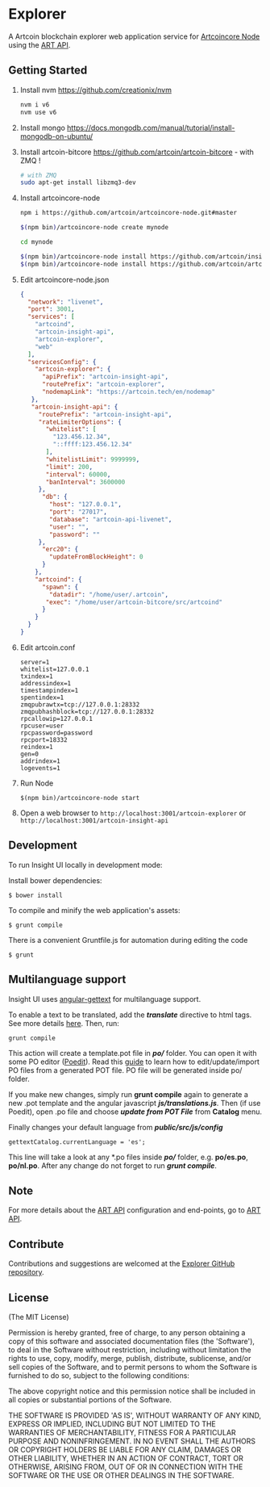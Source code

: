 # Explorer

A Artcoin blockchain explorer web application service for [Artcoincore Node](https://github.com/CryptoDocID/artcoincore-node) using the [ART API](https://github.com/CryptoDocID/insight-api).


## Getting Started

1. Install nvm https://github.com/creationix/nvm  

    ```bash
    nvm i v6
    nvm use v6
    ```  
2. Install mongo https://docs.mongodb.com/manual/tutorial/install-mongodb-on-ubuntu/  

3. Install artcoin-bitcore https://github.com/artcoin/artcoin-bitcore - with ZMQ ! 

    ```bash
    # with ZMQ
    sudo apt-get install libzmq3-dev 
    ```  
4. Install artcoincore-node  

    ```bash
    npm i https://github.com/artcoin/artcoincore-node.git#master

    $(npm bin)/artcoincore-node create mynode

    cd mynode

    $(npm bin)/artcoincore-node install https://github.com/artcoin/insight-api.git#master
    $(npm bin)/artcoincore-node install https://github.com/artcoin/artcoin-explorer.git#master
    ```  
5. Edit artcoincore-node.json  

    ```json
    {
      "network": "livenet",
      "port": 3001,
      "services": [
        "artcoind",
        "artcoin-insight-api",
        "artcoin-explorer",
        "web"
      ],
      "servicesConfig": {
        "artcoin-explorer": {
          "apiPrefix": "artcoin-insight-api",
          "routePrefix": "artcoin-explorer",
          "nodemapLink": "https://artcoin.tech/en/nodemap"
       },
       "artcoin-insight-api": {
         "routePrefix": "artcoin-insight-api",
         "rateLimiterOptions": {
           "whitelist": [
             "123.456.12.34",
             "::ffff:123.456.12.34"
           ],
           "whitelistLimit": 9999999,
           "limit": 200,
           "interval": 60000,
           "banInterval": 3600000
         },
          "db": {
            "host": "127.0.0.1",
            "port": "27017",
            "database": "artcoin-api-livenet",
            "user": "",
            "password": ""
         },
          "erc20": {
            "updateFromBlockHeight": 0
          }
        },
        "artcoind": {
          "spawn": {
            "datadir": "/home/user/.artcoin",
           "exec": "/home/user/artcoin-bitcore/src/artcoind"
          }
        }
      }
    }

    ```  
6. Edit artcoin.conf  

    ```
    server=1
    whitelist=127.0.0.1
    txindex=1
    addressindex=1
    timestampindex=1
    spentindex=1
    zmqpubrawtx=tcp://127.0.0.1:28332
    zmqpubhashblock=tcp://127.0.0.1:28332
    rpcallowip=127.0.0.1
    rpcuser=user
    rpcpassword=password
    rpcport=18332
    reindex=1
    gen=0
    addrindex=1
    logevents=1
    ```  
7. Run Node  

    ```
    $(npm bin)/artcoincore-node start
    ```  

8. Open a web browser to `http://localhost:3001/artcoin-explorer` or `http://localhost:3001/artcoin-insight-api`  

## Development

To run Insight UI locally in development mode:

Install bower dependencies:

```
$ bower install
```

To compile and minify the web application's assets:

```
$ grunt compile
```

There is a convenient Gruntfile.js for automation during editing the code

```
$ grunt
```

## Multilanguage support

Insight UI uses [angular-gettext](http://angular-gettext.rocketeer.be) for multilanguage support.

To enable a text to be translated, add the ***translate*** directive to html tags. See more details [here](http://angular-gettext.rocketeer.be/dev-guide/annotate/). Then, run:

```
grunt compile
```

This action will create a template.pot file in ***po/*** folder. You can open it with some PO editor ([Poedit](http://poedit.net)). Read this [guide](http://angular-gettext.rocketeer.be/dev-guide/translate/) to learn how to edit/update/import PO files from a generated POT file. PO file will be generated inside po/ folder.

If you make new changes, simply run **grunt compile** again to generate a new .pot template and the angular javascript ***js/translations.js***. Then (if use Poedit), open .po file and choose ***update from POT File*** from **Catalog** menu.

Finally changes your default language from ***public/src/js/config***

```
gettextCatalog.currentLanguage = 'es';
```

This line will take a look at any *.po files inside ***po/*** folder, e.g.
**po/es.po**, **po/nl.po**. After any change do not forget to run ***grunt
compile***.


## Note

For more details about the [ART API](https://github.com/artcoin/insight-api) configuration and end-points, go to [ART API](https://github.com/artcoin/insight-api).

## Contribute

Contributions and suggestions are welcomed at the [Explorer GitHub repository](https://github.com/artcoin/artcoin-explorer).


## License
(The MIT License)

Permission is hereby granted, free of charge, to any person obtaining
a copy of this software and associated documentation files (the
'Software'), to deal in the Software without restriction, including
without limitation the rights to use, copy, modify, merge, publish,
distribute, sublicense, and/or sell copies of the Software, and to
permit persons to whom the Software is furnished to do so, subject to
the following conditions:

The above copyright notice and this permission notice shall be
included in all copies or substantial portions of the Software.

THE SOFTWARE IS PROVIDED 'AS IS', WITHOUT WARRANTY OF ANY KIND,
EXPRESS OR IMPLIED, INCLUDING BUT NOT LIMITED TO THE WARRANTIES OF
MERCHANTABILITY, FITNESS FOR A PARTICULAR PURPOSE AND NONINFRINGEMENT.
IN NO EVENT SHALL THE AUTHORS OR COPYRIGHT HOLDERS BE LIABLE FOR ANY
CLAIM, DAMAGES OR OTHER LIABILITY, WHETHER IN AN ACTION OF CONTRACT,
TORT OR OTHERWISE, ARISING FROM, OUT OF OR IN CONNECTION WITH THE
SOFTWARE OR THE USE OR OTHER DEALINGS IN THE SOFTWARE.
